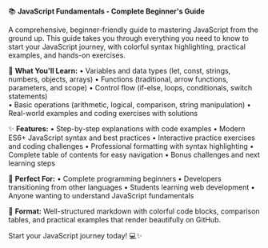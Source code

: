 📚 **JavaScript Fundamentals - Complete Beginner's Guide**

A comprehensive, beginner-friendly guide to mastering JavaScript from the ground up. This guide takes you through everything you need to know to start your JavaScript journey, with colorful syntax highlighting, practical examples, and hands-on exercises.

🎯 **What You'll Learn:**
• Variables and data types (let, const, strings, numbers, objects, arrays)
• Functions (traditional, arrow functions, parameters, and scope)
• Control flow (if-else, loops, conditionals, switch statements)  
• Basic operations (arithmetic, logical, comparison, string manipulation)
• Real-world examples and coding exercises with solutions

✨ **Features:**
• Step-by-step explanations with code examples
• Modern ES6+ JavaScript syntax and best practices
• Interactive practice exercises and coding challenges
• Professional formatting with syntax highlighting
• Complete table of contents for easy navigation
• Bonus challenges and next learning steps

🚀 **Perfect For:**
• Complete programming beginners
• Developers transitioning from other languages
• Students learning web development
• Anyone wanting to understand JavaScript fundamentals

📖 **Format:** Well-structured markdown with colorful code blocks, comparison tables, and practical examples that render beautifully on GitHub.

Start your JavaScript journey today! 💻✨
